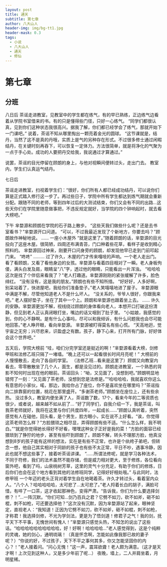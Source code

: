```yaml
---
layout: post
title: 通天
subtitle: 第七章
author: 八大山人
header-img: img/bg-tt1.jpg
header-mask: 0.3
tags:
  - 小说
  - 八大山人
  - 通天
  - 修仙
---
```


# **第七章**

分班
--

八日后
茶谣走进教室，见教室中的学生都在练气，有的早已熟练，正边练气边看着从学院书室借来的书。有的只是懂得些门径，只好一心练气。
“同学们都很认真，见到你们这种状态我很高兴。据我了解，你们都已经学会了练气，那就开始下一门课吧。”
说着，茶谣不知从哪里掏出一颗亮着金光的圆球。
“这节课就是，结丹，当然了这不是真的丹哦，实质上是气的另种存在形式。不过很多修士通过闲暇结丹，在关键时刻再吞下，可以恢复一定体力。方法很简单，就是将净化的气聚为一点于手心处。成功的人要把丹交给我，我说通过才算通过。”

说罢，茶谣的目光停留在顾朗的身上，与他对视瞬间便转过头，走出门去。
教室内，学生们认真运气结丹。

七日后

茶谣走进教室，扫视着学生们：“很好，你们所有人都已经成功结丹，可以说你们算是正式踏入修行这一步了。再过些日子，学院中所有学生都达到炼气期就会重新分配。跟随不同的老师，等到四年过后的大测试结束，你们又会有不同的出路…这些天你们在学院里随意做事把，不违反规定就好，当学院的四个钟响起时，就去看大榜吧。”

下午
芈婺源和顾朗在学院的石子路上散步。
“这些天我们做些什么呢？还是去书室看书？”芈婺源开口问道。
“可以，不过我最近发现了个新地方，你要去吗？”顾朗故作神秘地说。
……
一座小木屋外
“就是这里了。”随着顾朗的话，芈婺源的目光投向了这座木屋。很简陋，四周还布满青苔，门口种着些花草，看样子是收到精心照料的。
芈婺源回过神来，刚要开口问身旁的顾朗，却发现他早已走到门前叩起门来。
“咚咚”
………
过了许久，木屋的门才传来嘎吱的声响。一个老人走出门。看了看顾朗，又看了看他身边的女孩。芈婺源与看着四目相对了一瞬。老人身板佝偻，满头白发及肩，眼睛呈“八”字，透过他的眼睛，只能看出一片浑浊。
“哈哈哈这次是找了个伴侣来看我了？”老人打趣道。芈婺源刚刚的紧张缓解了许多，脸色绯红。
“没有没有，这是我的朋友。”顾朗也有些不知所措。
“好好好，人多好啊，别呆站着了，快进屋吧，我给你们准备垫子。”老人笑嘻嘻地进了屋子。
芈婺源眼中满是不解，尽管他知道老人不是什么坏人。
“没关系的，爷爷人很好，你跟我来吧。”
老人摆好垫子，坐在了其中一个上。顾朗和芈婺源也跟着坐上去。
……
许久的安静。芈婺源更加不解，视线绕过顾朗的身体看向老人，本想开口打破这份清静，但见到老人正认真闭眼打坐，嘴边的话又咽到了肚子里。
“小姑娘，我感觉的到，你的心不静啊。是有什么心事吗，尽可以和我倾诉，有什么问题我也会尽可能地回答。”老人睁开眼，看向芈婺源。
芈婺源被盯得莫名有些心慌。
“天高地迥，觉宇宙之无穷；兴尽悲来，识盈虚之有数。孩子，静下心来，打开所有门脉，好好体会这个世界吧。”

五天后，学院大榜前
“哇，咱们分完学室还是挺近的啊！”芈婺源看着大榜，剑修甲班和法修乙班只隔了一堵墙。“晚上还可以一起看很长时间月亮呢！”
大榜前的人慢慢散去，走向了各自的学室。
（法修乙班…看来是这里了）顾朗又向教室内看去，零零散散坐了几个人，面生，都是没见过的。顾朗走进教室，一个熟悉的背影不知何时出现在他的眼前。茶谣回头：“呦，又见面了，没想到吧。”顾朗明显地错愕了一刻：“又见面了茶老师，没想到您是法修是。”“哈哈哈哈，我就喜欢你这么有意思的小家伙，喏，那边，我给你占了座位，你不是喜欢坐在哪里吗？”茶谣指向二排靠窗的位置，桃花在那里盛开。“多谢茶老师。”顾朗坐在座位上，还有些余热。
没过多久，教室内便坐满了人，茶谣数了数，17个，看来今年的二等资质也很少，或者说，越来越不如从前了…
“好了同学们，自我介绍一下，我是茶谣，叫我茶老师就好，我将在这里与你们共度四年，一起成长……”顾朗认真听着，突然感觉有人在碰他，回头看，是个男生，脸方眼小，实在说不上好看。“诶，你觉得这茶老师怎么样？”方脸猥琐之相尽显，弄得顾朗有些不适。“什么怎么样，我不明白。”“就是你觉得她长得好不好看，嘿嘿这种女子正好是我的菜！”方脸的面容已经猥琐到了狰狞的地步，甚至有些吓到顾朗了。顾朗不解，转头不理那方脸，他真没想到8岁的孩子能有这样的想法，实在是有些不正常，也许是个纨绔子弟吧，但转念一想，他自己其实相对于同龄的孩子也有些不太正常，平日不吵，遇事冷静，因此也就不想这些事了，接着听茶谣讲课。
“……所谓法修呢，就是学习各种法术，不同于符修，我们的法术虽然不能存储，但是威力相对更大，至于修炼，各位看向窗外吧，看到了吗，山泉桃树芳草，这里的灵气十分充足，有助于你们的修炼，日后你们也会在这个地方看到其他的法修班同学，记得好好相处哦。”
与此同时，法修甲班
一个年迈的老头正背对着学生自在地喝着茶。许久才转过头，看着室内众人。“八个人？哈哈哈哈哈，太可悲了…太可悲了。”老人捋着长白的胡子，满脸可惜，有啐了一口茶，这才收起那神色，变得严肃。“告诉我，你们为什么要选择剑修？！”…一阵沉默。“你们可知…剑乃百兵之君？它劈不如刀，砍不如斧，砸不如棍，刺不如枪，可还要选择他？”这次没有沉默，因为芈婺源站了起来，眼神坚定，直视老人：“我知道！正因为它劈不如刀，砍不如斧，砸不如棍，刺不如枪，才称君！我选择剑修，不光为学剑法，更是为了悟剑道！修君子之气！我的剑，抚平天下不平事，无愧世间有愧人！”芈婺源只感觉头热，不知怎的说出了这些话。“哈哈哈哈哈哈哈哈哈哈，好！好啊！哈哈哈哈…”老人感觉得到，这是个纯粹的灵魂，她的剑心，通明琉璃！（真是怀念啊，怎能如此像我那已故的妻子呢？）“你说的好，不过孩子，天下不平之事何其多，你又怎能坚固你的内心？！”老人接着问。“问心无愧！”这一声，震耳欲聋！老人颇为满意。（这才是天才啊！上次见到这种人，又是多少年前了呢…）
夜晚，墙上，二人并肩坐着，月明星稀。